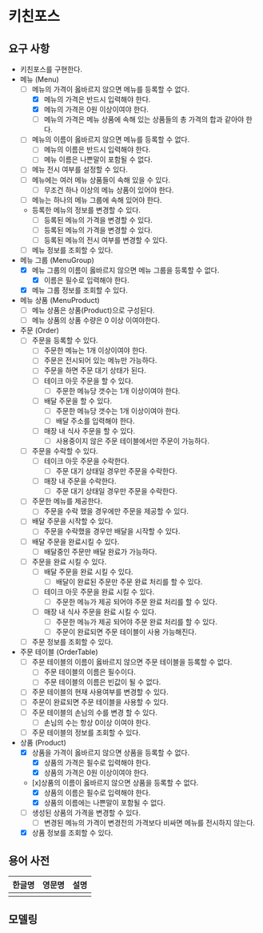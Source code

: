 # 키친포스

## 요구 사항
- 키친포스를 구현한다.
- 메뉴 (Menu)
  - [ ] 메뉴의 가격이 옳바르지 않으면 메뉴를 등록할 수 없다.
    - [x] 메뉴의 가격은 반드시 입력해야 한다.
    - [x] 메뉴의 가격은 0원 이상이여야 한다.
    - [ ] 메뉴의 가격은 메뉴 상품에 속해 있는 상품들의 총 가격의 합과 같아야 한다.
  - [ ] 메뉴의 이름이 옳바르지 않으면 메뉴를 등록할 수 없다.
    - [ ] 메뉴의 이름은 반드시 입력해야 한다. 
    - [ ] 메뉴 이름은 나쁜말이 포함될 수 없다.
  - [ ] 메뉴 전시 여부를 설정할 수 있다.
  - [ ] 메뉴에는 여러 메뉴 상품들이 속해 있을 수 있다.
    - [ ] 무조건 하나 이상의 메뉴 상품이 있어야 한다.
  - [ ] 메뉴는 하나의 메뉴 그룹에 속해 있어야 한다.
  - 등록한 메뉴의 정보를 변경할 수 있다.
    - [ ] 등록된 메뉴의 가격을 변경할 수 있다.
    - [ ] 등록된 메뉴의 가격을 변경할 수 있다.
    - [ ] 등록된 메뉴의 전시 여부를 변경할 수 있다.
  - [ ] 메뉴 정보를 조회할 수 있다.
- 메뉴 그룹 (MenuGroup)
  - [x] 메뉴 그룹의 이름이 옳바르지 않으면 메뉴 그룹을 등록할 수 없다.
    - [x] 이름은 필수로 입력해야 한다.
  - [x] 메뉴 그룹 정보를 조회할 수 있다.
- 메뉴 상품 (MenuProduct) 
  - [ ] 메뉴 상품은 상품(Product)으로 구성된다.
  - [ ] 메뉴 상품의 상품 수량은 0 이상 이여야한다.
- 주문 (Order)
  - [ ] 주문을 등록할 수 있다.
    - [ ] 주문한 메뉴는 1개 이상이여야 한다.
    - [ ] 주문은 전시되어 있는 메뉴만 가능하다.
    - [ ] 주문을 하면 주문 대기 상태가 된다.
    - [ ] 테이크 아웃 주문을 할 수 있다.
      - [ ] 주문한 메뉴당 갯수는 1개 이상이여야 한다.
    - [ ] 배달 주문을 할 수 있다.
      - [ ] 주문한 메뉴당 갯수는 1개 이상이여야 한다.
      - [ ] 배달 주소를 입력해야 한다.
    - [ ] 매장 내 식사 주문을 할 수 있다.
      - [ ] 사용중이지 않은 주문 테이블에서만 주문이 가능하다.
  - [ ] 주문을 수락할 수 있다. 
    - [ ] 테이크 아웃 주문을 수락한다.
      - [ ] 주문 대기 상태일 경우만 주문을 수락한다. 
    - [ ] 매장 내 주문을 수락한다.
      - [ ] 주문 대기 상태일 경우만 주문을 수락한다.
  - [ ] 주문한 메뉴를 제공한다.
    - [ ] 주문을 수락 했을 경우에만 주문을 제공할 수 있다.
  - [ ] 배달 주문을 시작할 수 있다.
    - [ ] 주문을 수락했을 경우만 배달을 시작할 수 있다.
  - [ ] 배달 주문을 완료시킬 수 있다.
    - [ ] 배달중인 주문만 배달 완료가 가능하다.
  - [ ] 주문을 완료 시킬 수 있다.
    - [ ] 배달 주문을 완료 시킬 수 있다.
      - [ ] 배달이 완료된 주문만 주문 완료 처리를 할 수 있다. 
    - [ ] 테이크 아웃 주문을 완료 시킬 수 있다.
      - [ ] 주문한 메뉴가 제공 되어야 주문 완료 처리를 할 수 있다. 
    - [ ] 매장 내 식사 주문을 완료 시킬 수 있다.
      - [ ] 주문한 메뉴가 제공 되어야 주문 완료 처리를 할 수 있다.
      - [ ] 주문이 완료되면 주문 테이블이 사용 가능해진다.
  - [ ] 주문 정보를 조회할 수 있다.
- 주문 테이블 (OrderTable)
  - [ ] 주문 테이블의 이름이 옳바르지 않으면 주문 테이블을 등록할 수 없다.
    - [ ] 주문 테이블의 이름은 필수이다.
    - [ ] 주문 테이블의 이름은 빈값이 될 수 없다.
  - [ ] 주문 테이블의 현재 사용여부를 변경할 수 있다.
  - [ ] 주문이 완료되면 주문 테이블을 사용할 수 있다.
  - [ ] 주문 테이블의 손님의 수를 변경 할 수 있다.
    - [ ] 손님의 수는 항상 0이상 이여야 한다.
  - [ ] 주문 테이블의 정보를 조회할 수 있다.
- 상품 (Product)
  - [x] 상품을 가격이 옳바르지 않으면 상품을 등록할 수 없다.
    - [x] 상품의 가격은 필수로 입력해야 한다.
    - [x] 상품의 가격은 0원 이상이여야 한다.
  - [x]상품의 이름이 옳바르지 않으면 상품을 등록할 수 없다.
    - [x] 상품의 이름은 필수로 입력해야 한다.
    - [x] 상품의 이름에는 나쁜말이 포함될 수 없다.
  - [ ] 생성된 상품의 가격을 변경할 수 있다.
    - [ ] 변경된 메뉴의 가격이 변경전의 가격보다 비싸면 메뉴를 전시하지 않는다.
  - [x] 상품 정보를 조회할 수 있다.

## 용어 사전

| 한글명 | 영문명 | 설명 |
| --- | --- | --- |
|  |  |  |

## 모델링
